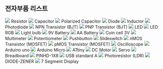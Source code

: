 ## 전자부품 리스트


![](https://s3-us-west-1.amazonaws.com/123d-circuits-symbols/schematic_symbol_4255_thumb.png) Resistor
![](https://s3-us-west-1.amazonaws.com/123d-circuits-symbols/schematic_symbol_4258_thumb.png) Capacitor
![](https://s3-us-west-1.amazonaws.com/123d-circuits-symbols/schematic_symbol_4259_thumb.png) Polarized Capacitor
![](https://s3-us-west-1.amazonaws.com/123d-circuits-symbols/schematic_symbol_4266_thumb.png) Diode
![](https://s3-us-west-1.amazonaws.com/123d-circuits-symbols/schematic_symbol_4257_thumb.png) Inductor
![](https://s3-us-west-1.amazonaws.com/123d-circuits-symbols/schematic_symbol_14368_thumb.png) Photodiode
![](https://s3-us-west-1.amazonaws.com/123d-circuits-symbols/schematic_symbol_4262_thumb.png) NPN Transistor (BJT)
![](https://s3-us-west-1.amazonaws.com/123d-circuits-symbols/schematic_symbol_4263_thumb.png) PNP Transistor (BJT)
![](https://s3-us-west-1.amazonaws.com/123d-circuits-symbols/schematic_symbol_9042_thumb.png) LED
![](https://s3-us-west-1.amazonaws.com/123d-circuits-symbols/schematic_symbol_9043_thumb.png) LED RGB
![](https://s3-us-west-1.amazonaws.com/123d-circuits-symbols/schematic_symbol_14358_thumb.png) Light bulb
![](https://s3-us-west-1.amazonaws.com/123d-circuits-symbols/schematic_symbol_4274_thumb.png) 9V Battery
![](https://s3-us-west-1.amazonaws.com/123d-circuits-symbols/schematic_symbol_14372_thumb.png) AA Battery
![](https://s3-us-west-1.amazonaws.com/123d-circuits-symbols/schematic_symbol_14371_thumb.png) Coin cell 3V
![](https://s3-us-west-1.amazonaws.com/123d-circuits-symbols/schematic_symbol_12945_thumb.png) Multimeter
![](https://s3-us-west-1.amazonaws.com/123d-circuits-symbols/schematic_symbol_4256_thumb.png) Potentiometer
![](https://s3-us-west-1.amazonaws.com/123d-circuits-symbols/schematic_symbol_4260_thumb.png) Pushbutton
![](https://s3-us-west-1.amazonaws.com/123d-circuits-symbols/schematic_symbol_4261_thumb.png) Slideswitch
![](https://s3-us-west-1.amazonaws.com/123d-circuits-symbols/schematic_symbol_4264_thumb.png) nMOS Transistor (MOSFET)
![](https://s3-us-west-1.amazonaws.com/123d-circuits-symbols/schematic_symbol_12944_thumb.png) pMOS Transistor (MOSFET)
![](https://s3-us-west-1.amazonaws.com/123d-circuits-symbols/schematic_symbol_45480_thumb.png) Oscilloscope
![](https://s3-us-west-1.amazonaws.com/123d-circuits-symbols/schematic_symbol_4286_thumb.png) Arduino uno
![](https://s3-us-west-1.amazonaws.com/123d-circuits-symbols/schematic_symbol_10318_thumb.png) Arduino Micro
![](https://s3-us-west-1.amazonaws.com/123d-circuits-symbols/schematic_symbol_10930_thumb.png) ATtiny
![](https://s3-us-west-1.amazonaws.com/123d-circuits-symbols/schematic_symbol_4271_thumb.png) DC Motor
![](https://s3-us-west-1.amazonaws.com/123d-circuits-symbols/schematic_symbol_4273_thumb.png) Servo
![](https://s3-us-west-1.amazonaws.com/123d-circuits-symbols/schematic_symbol_4285_thumb.png) Breadboard
![](https://s3-us-west-1.amazonaws.com/123d-circuits-symbols/schematic_symbol_12171_thumb.png) PINHD-1X8
![](https://s3-us-west-1.amazonaws.com/123d-circuits-symbols/schematic_symbol_11938_thumb.png) USB standard A
![](https://s3-us-west-1.amazonaws.com/123d-circuits-symbols/schematic_symbol_14328_thumb.png) Photoresistor (LDR)
![](https://s3-us-west-1.amazonaws.com/123d-circuits-symbols/schematic_symbol_4266_thumb.png) DIODE-ZENER
![](https://s3-us-west-1.amazonaws.com/123d-circuits-symbols/schematic_symbol_4279_thumb.png) 7 Segment Display
